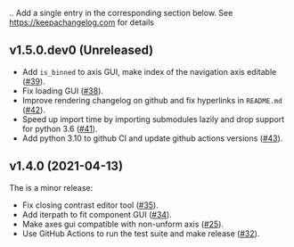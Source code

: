 ..
  Add a single entry in the corresponding section below.
  See https://keepachangelog.com for details

## v1.5.0.dev0 (Unreleased)

* Add `is_binned` to axis GUI, make index of the navigation axis editable ([#39](https://github.com/hyperspy/hyperspy_gui_traitsui/pull/39)).
* Fix loading GUI ([#38](https://github.com/hyperspy/hyperspy_gui_traitsui/pull/38)).
* Improve rendering changelog on github and fix hyperlinks in `README.md` ([#42](https://github.com/hyperspy/hyperspy_gui_traitsui/pull/42)).
* Speed up import time by importing submodules lazily and drop support for python 3.6 ([#41](https://github.com/hyperspy/hyperspy_gui_traitsui/pull/41)).
* Add python 3.10 to github CI and update github actions versions ([#43](https://github.com/hyperspy/hyperspy_gui_traitsui/pull/43)).

## v1.4.0 (2021-04-13)

The is a minor release:

* Fix closing contrast editor tool ([#35](https://github.com/hyperspy/hyperspy_gui_traitsui/pull/35)).
* Add iterpath to fit component GUI ([#34](https://github.com/hyperspy/hyperspy_gui_traitsui/pull/34)).
* Make axes gui compatible with non-unform axis ([#25](https://github.com/hyperspy/hyperspy_gui_traitsui/pull/25)).
* Use GitHub Actions to run the test suite and make release ([#32](https://github.com/hyperspy/hyperspy_gui_traitsui/pull/32)).

